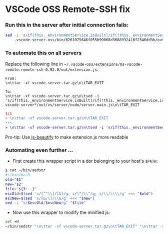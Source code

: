 # VSCode OSS Remote-SSH fix
### Run this in the server after initial connection fails:
```bash
sed -i 's/if(this._environmentService.isBuilt)/if(!this._environmentService.isBuilt)/' \
    .vscode-server-oss/bin/6261075646f055b99068d3688932416f2346dd3b/out/vs/server/node/server.main.js
```
### To automate this on all servers
Replace the following line in `~/.vscode-oss/extensions/ms-vscode-remote.remote-ssh-0.92.0/out/extension.js`:
```
From:
\n\ttar -xf vscode-server.tar.gz\n\tTAR_EXIT

To:
\n\ttar -xf vscode-server.tar.gz\n\tsed -i 's/if(this._environmentService.isBuilt)/if(!this._environmentService.isBuilt)/' vscode-server*/out/vs/server/node/server.main.js\n\tTAR_EXIT
```
```diff
1c1
< \n\ttar -xf vscode-server.tar.gz\n\tTAR_EXIT
---
> \n\ttar -xf vscode-server.tar.gz\n\tsed -i 's/if(this._environmentService.isBuilt)/if(!this._environmentService.isBuilt)/' vscode-server*/out/vs/server/node/server.main.js\n\tTAR_EXIT
```
Pro-tip: Use [js-beautify](https://www.npmjs.com/package/js-beautify) to make extension.js more readable

### Automating even further ...
 -  First create this wrapper script in a dor belonging to your host's `$PATH`:
 ```bash
$ cat ~/bin/sedstr
#!/bin/bash
old="$1"
new="$2"
file="${3:--}"
escOld=$(sed 's/[^^\\]/[&]/g; s/\^/\\^/g; s/\\/\\\\/g' <<< "$old")
escNew=$(sed 's/[&/\]/\\&/g' <<< "$new")
sed -i "s/$escOld/$escNew/g" "$file"
```
 - Now use this wrapper to modify the minified js:
 ```bash
 set +H
 ~/bin/sedstr "\n\ttar -xf vscode-server.tar.gz\n\tTAR_EXIT" "\n\ttar -xf vscode-server.tar.gz\n\tsed -i 's/if(this._environmentService.isBuilt)/if(!this._environmentService.isBuilt)/' vscode-server*/out/vs/server/node/server.main.js\n\tTAR_EXIT" ~/.vscode-oss/extensions/ms-vscode-remote.remote-ssh-0.92.0/out/extension.js
 ```
